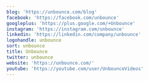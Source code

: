 ```yaml
---
blog: 'https://unbounce.com/blog'
facebook: 'https://facebook.com/unbounce'
googleplus: 'https://plus.google.com/+Unbounce'
instagram: 'https://instagram.com/unbounce'
linkedin: 'https://linkedin.com/company/unbounce'
logohandle: unbounce
sort: unbounce
title: Unbounce
twitter: unbounce
website: 'https://unbounce.com/'
youtube: 'https://youtube.com/user/UnbounceVideos'
---
```

